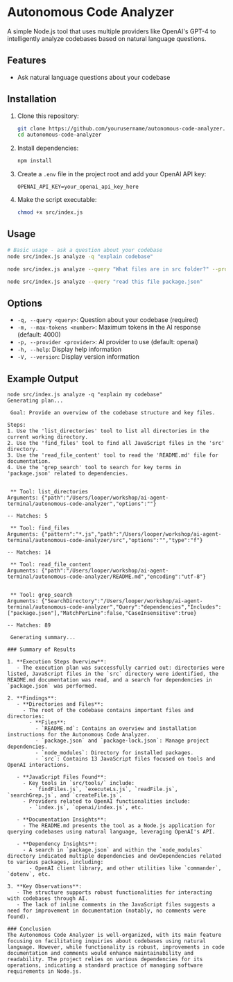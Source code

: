 # Autonomous Code Analyzer

A simple Node.js tool that uses multiple providers like OpenAI's GPT-4 to intelligently analyze codebases based on natural language questions.

## Features

- Ask natural language questions about your codebase

## Installation

1. Clone this repository:
   ```bash
   git clone https://github.com/yourusername/autonomous-code-analyzer.git
   cd autonomous-code-analyzer
   ```

2. Install dependencies:
   ```bash
   npm install
   ```

3. Create a `.env` file in the project root and add your OpenAI API key:
   ```
   OPENAI_API_KEY=your_openai_api_key_here
   ```

4. Make the script executable:
   ```bash
   chmod +x src/index.js
   ```

## Usage

```bash
# Basic usage - ask a question about your codebase
node src/index.js analyze -q "explain codebase"

node src/index.js analyze --query "What files are in src folder?" --provider openai

node src/index.js analyze --query "read this file package.json"
```

## Options
- `-q, --query <query>`: Question about your codebase (required)
- `-m, --max-tokens <number>`: Maximum tokens in the AI response (default: 4000)
- `-p, --provider <provider>`: AI provider to use (default: openai)
- `-h, --help`: Display help information
- `-V, --version`: Display version information

## Example Output

```
node src/index.js analyze -q "explain my codebase"                     
Generating plan...

 Goal: Provide an overview of the codebase structure and key files.

Steps:
1. Use the 'list_directories' tool to list all directories in the current working directory.
2. Use the 'find_files' tool to find all JavaScript files in the 'src' directory.
3. Use the 'read_file_content' tool to read the 'README.md' file for documentation.
4. Use the 'grep_search' tool to search for key terms in 'package.json' related to dependencies. 


 ** Tool: list_directories
Arguments: {"path":"/Users/looper/workshop/ai-agent-terminal/autonomous-code-analyzer","options":""}

-- Matches: 5

 ** Tool: find_files
Arguments: {"pattern":"*.js","path":"/Users/looper/workshop/ai-agent-terminal/autonomous-code-analyzer/src","options":"","type":"f"}

-- Matches: 14

 ** Tool: read_file_content
Arguments: {"path":"/Users/looper/workshop/ai-agent-terminal/autonomous-code-analyzer/README.md","encoding":"utf-8"}


 ** Tool: grep_search
Arguments: {"SearchDirectory":"/Users/looper/workshop/ai-agent-terminal/autonomous-code-analyzer","Query":"dependencies","Includes":["package.json"],"MatchPerLine":false,"CaseInsensitive":true}

-- Matches: 89

 Generating summary... 

### Summary of Results

1. **Execution Steps Overview**:
   - The execution plan was successfully carried out: directories were listed, JavaScript files in the `src` directory were identified, the README.md documentation was read, and a search for dependencies in `package.json` was performed.

2. **Findings**:
   - **Directories and Files**:
     - The root of the codebase contains important files and directories:
       - **Files**: 
         - `README.md`: Contains an overview and installation instructions for the Autonomous Code Analyzer.
         - `package.json` and `package-lock.json`: Manage project dependencies.
         - `node_modules`: Directory for installed packages.
         - `src`: Contains 13 JavaScript files focused on tools and OpenAI interactions.
   
   - **JavaScript Files Found**:
     - Key tools in `src/tools/` include:
       - `findFiles.js`, `executeLs.js`, `readFile.js`, `searchGrep.js`, and `createFile.js`.
     - Providers related to OpenAI functionalities include:
       - `index.js`, `openai/index.js`, etc.

   - **Documentation Insights**:
     - The README.md presents the tool as a Node.js application for querying codebases using natural language, leveraging OpenAI's API.

   - **Dependency Insights**:
     - A search in `package.json` and within the `node_modules` directory indicated multiple dependencies and devDependencies related to various packages, including:
       - OpenAI client library, and other utilities like `commander`, `dotenv`, etc.

3. **Key Observations**:
   - The structure supports robust functionalities for interacting with codebases through AI.
   - The lack of inline comments in the JavaScript files suggests a need for improvement in documentation (notably, no comments were found).

### Conclusion
The Autonomous Code Analyzer is well-organized, with its main feature focusing on facilitating inquiries about codebases using natural language. However, while functionality is robust, improvements in code documentation and comments would enhance maintainability and readability. The project relies on various dependencies for its operations, indicating a standard practice of managing software requirements in Node.js.
```
